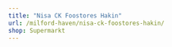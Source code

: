 ```yaml
---
title: "Nisa CK Foostores Hakin"
url: /milford-haven/nisa-ck-foostores-hakin/
shop: Supermarkt
---
```

